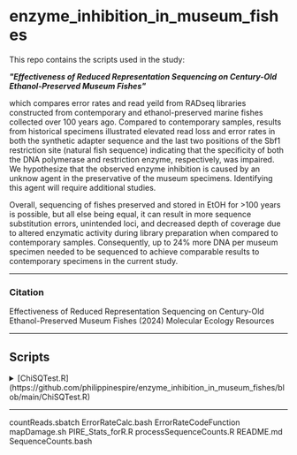 # enzyme_inhibition_in_museum_fishes

This repo contains the scripts used in the study:
  
  ***"Effectiveness of Reduced Representation Sequencing on Century-Old Ethanol-Preserved Museum Fishes"*** 

which compares error rates and read yeild from RADseq libraries constructed from contemporary and ethanol-preserved marine fishes collected over 100 years ago.  Compared to contemporary samples, results from historical specimens illustrated elevated read loss and error rates in both the synthetic adapter sequence and the last two positions of the Sbf1 restriction site (natural fish sequence) indicating that the specificity of both the DNA polymerase and restriction enzyme, respectively, was impaired. We hypothesize that the observed enzyme inhibition is caused by an unknow agent in the preservative of the museum specimens. Identifying this agent will require additional studies.

Overall, sequencing of fishes preserved and stored in EtOH for >100 years is possible, but all else being equal, it can result in more sequence substitution errors, unintended loci, and decreased depth of coverage due to altered enzymatic activity during library preparation when compared to contemporary samples. Consequently, up to 24% more DNA per museum specimen needed to be sequenced to achieve comparable results to contemporary specimens in the current study.

---
### Citation

Effectiveness of Reduced Representation Sequencing on Century-Old Ethanol-Preserved Museum Fishes (2024) Molecular Ecology Resources

---
## Scripts

<details><summary>[ChiSQTest.R](https://github.com/philippinespire/enzyme_inhibition_in_museum_fishes/blob/main/ChiSQTest.R)</summary>
<p>

This script 

---

</p>
</details>

---

countReads.sbatch
ErrorRateCalc.bash
ErrorRateCodeFunction
mapDamage.sh
PIRE_Stats_forR.R
processSequenceCounts.R
README.md
SequenceCounts.bash

